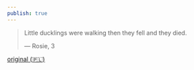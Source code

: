 ```yaml
---
publish: true
---
```


>  Little ducklings were walking
>  then they fell
>  and they died.
>
>  — Rosie, 3

[original (🇵🇱)](<../Pierwsza Bajka Róży>)
